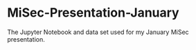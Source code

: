 # MiSec-Presentation-January
The Jupyter Notebook and data set used for my January MiSec presentation.
